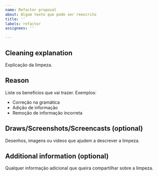 ```yaml
---
name: Refactor proposal
about: Algum texto que pode ser reescrito
title: ''
labels: refactor
assignees: ''

---
```


## Cleaning explanation
Explicação da limpeza.

## Reason
Liste os benefícios que vai trazer. Exemplos:
- Correção na gramática
- Adição de informação
- Remoção de informação incorreta

## Draws/Screenshots/Screencasts (optional)
Desenhos, imagens ou videos que ajudem a descrever a limpeza.

## Additional information (optional)
Qualquer informação adicional que queira compartilhar sobre a limpeza.
